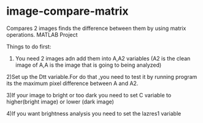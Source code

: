 # image-compare-matrix
Compares 2 images finds the difference between them by using matrix operations. MATLAB Project

Things to do first:
1) You need 2 images adn add them into A,A2 variables (A2 is the clean image of A,A is the image that is going to being analyzed)

2)Set up the Dtt variable.For do that ,you need to test it by running program its the maximum pixel difference between A and A2.

3)If your image to bright or too dark you need to set C variable to higher(bright image) or lower (dark image)

4)If you want brightness analysis you need to set the lazres1 variable

